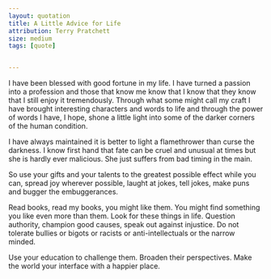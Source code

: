 ```yaml
---
layout: quotation
title: A Little Advice for Life
attribution: Terry Pratchett
size: medium
tags: [quote]


---
```


I have been blessed with good fortune in my life. I have turned a passion into a profession and those that know me 
know that I know that they know that I still enjoy it tremendously. Through what some might call my craft I have brought
interesting characters and words to life and through the power of words I have, I hope, shone a little light into some of 
the darker corners of the human condition. 

I have always maintained it is better to light a flamethrower than curse the darkness. I know first hand that fate can 
be cruel and unusual at times but she is hardly ever malicious. She just suffers from bad timing in the main.

So use your gifts and your talents to the greatest possible effect while you can, spread joy wherever possible, laught at
jokes, tell jokes, make puns and bugger the embuggerances.

Read books, read my books, you might like them. You might find something you like even more than them. Look 
for these things in life. Question authority, champion good causes, speak out against injustice. Do not tolerate
bullies or bigots or racists or anti-intellectuals or the narrow minded. 

Use your education to challenge them. Broaden their perspectives. Make the world your interface with a happier place. 
